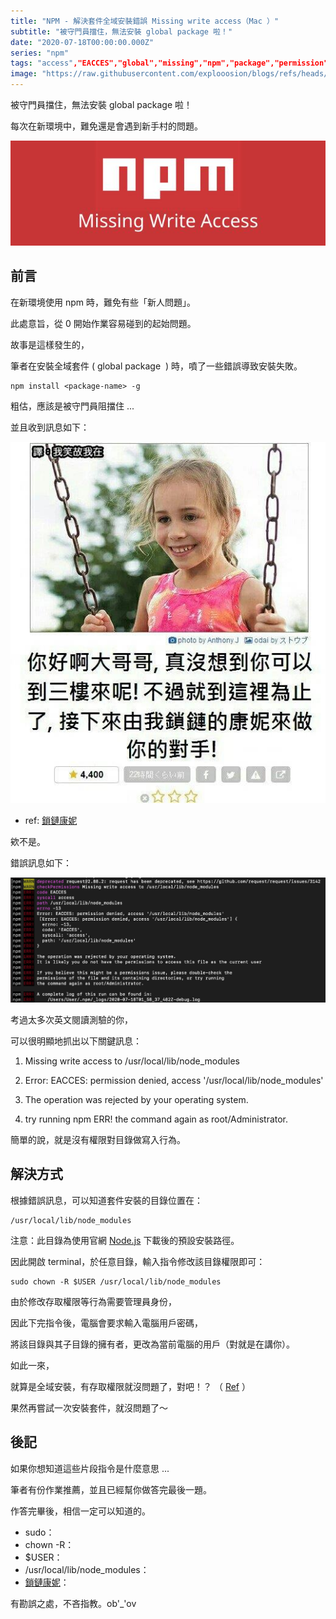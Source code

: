 ```yaml
---
title: "NPM - 解決套件全域安裝錯誤 Missing write access（Mac ）"
subtitle: "被守門員擋住，無法安裝 global package 啦！"
date: "2020-07-18T00:00:00.000Z"
series: "npm"
tags: "access","EACCES","global","missing","npm","package","permission","write"
image: "https://raw.githubusercontent.com/explooosion/blogs/refs/heads/main/docs/images/2020-07-18_NPM%20-%20%E8%A7%A3%E6%B1%BA%E5%A5%97%E4%BB%B6%E5%85%A8%E5%9F%9F%E5%AE%89%E8%A3%9D%E9%8C%AF%E8%AA%A4%20Missing%20write%20access%EF%BC%88Mac%20%EF%BC%89/banner/1595055493.png"
--- 
```


被守門員擋住，無法安裝 global package 啦！

每次在新環境中，難免還是會遇到新手村的問題。

[![1595055493.png](https://raw.githubusercontent.com/explooosion/blogs/refs/heads/main/docs/images/2020-07-18_NPM%20-%20%E8%A7%A3%E6%B1%BA%E5%A5%97%E4%BB%B6%E5%85%A8%E5%9F%9F%E5%AE%89%E8%A3%9D%E9%8C%AF%E8%AA%A4%20Missing%20write%20access%EF%BC%88Mac%20%EF%BC%89/1595055493.png)](https://dotblogsfile.blob.core.windows.net/user/robby/24194a4b-0024-4797-9aec-9066525d5b53/1595055493.png)

前言
--

在新環境使用 npm 時，難免有些「新人問題」。

此處意旨，從 0 開始作業容易碰到的起始問題。 

故事是這樣發生的，

筆者在安裝全域套件 ( global package  ) 時，噴了一些錯誤導致安裝失敗。

    npm install <package-name> -g

粗估，應該是被守門員阻擋住 ...

並且收到訊息如下：

[![1595038641.jpg](https://raw.githubusercontent.com/explooosion/blogs/refs/heads/main/docs/images/2020-07-18_NPM%20-%20%E8%A7%A3%E6%B1%BA%E5%A5%97%E4%BB%B6%E5%85%A8%E5%9F%9F%E5%AE%89%E8%A3%9D%E9%8C%AF%E8%AA%A4%20Missing%20write%20access%EF%BC%88Mac%20%EF%BC%89/1595038641.jpg)](https://zh.moegirl.org/zh-tw/%E9%94%81%E9%93%BE%E5%BA%B7%E5%A6%AE)

*   ref: [鎖鏈康妮](https://zh.moegirl.org/zh-tw/%E9%94%81%E9%93%BE%E5%BA%B7%E5%A6%AE)

欸不是。

錯誤訊息如下：

[![1595038893.png](https://raw.githubusercontent.com/explooosion/blogs/refs/heads/main/docs/images/2020-07-18_NPM%20-%20%E8%A7%A3%E6%B1%BA%E5%A5%97%E4%BB%B6%E5%85%A8%E5%9F%9F%E5%AE%89%E8%A3%9D%E9%8C%AF%E8%AA%A4%20Missing%20write%20access%EF%BC%88Mac%20%EF%BC%89/1595038893.png)](https://dotblogsfile.blob.core.windows.net/user/robby/24194a4b-0024-4797-9aec-9066525d5b53/1595038893.png)

考過太多次英文閱讀測驗的你，

可以很明顯地抓出以下關鍵訊息：

1.  Missing write access to /usr/local/lib/node\_modules
2.  Error: EACCES: permission denied, access '/usr/local/lib/node\_modules'
    
3.  The operation was rejected by your operating system.
    
4.  try running npm ERR! the command again as root/Administrator.
    

簡單的說，就是沒有權限對目錄做寫入行為。

解決方式
----

根據錯誤訊息，可以知道套件安裝的目錄位置在：

    /usr/local/lib/node_modules

注意：此目錄為使用官網 [Node.js](https://nodejs.org/en/) 下載後的預設安裝路徑。

因此開啟 terminal，於任意目錄，輸入指令修改該目錄權限即可：

    sudo chown -R $USER /usr/local/lib/node_modules

由於修改存取權限等行為需要管理員身份，

因此下完指令後，電腦會要求輸入電腦用戶密碼，

將該目錄與其子目錄的擁有者，更改為當前電腦的用戶（對就是在講你）。

如此一來，

就算是全域安裝，有存取權限就沒問題了，對吧！？ （ [Ref](https://zh.wikipedia.org/zh-tw/%E5%B0%B1%E7%AE%97%E6%98%AF%E5%93%A5%E5%93%A5%EF%BC%8C%E6%9C%89%E6%84%9B%E5%B0%B1%E6%B2%92%E5%95%8F%E9%A1%8C%E4%BA%86%EF%BC%8C%E5%B0%8D%E5%90%A7) ）

果然再嘗試一次安裝套件，就沒問題了～

後記
--

如果你想知道這些片段指令是什麼意思 ...

筆者有份作業推薦，並且已經幫你做答完最後一題。

作答完畢後，相信一定可以知道的。

*   sudo：
*   chown -R：
*   $USER：
*   /usr/local/lib/node\_modules：
*   [鎖鏈康妮](https://zh.moegirl.org/zh-tw/%E9%94%81%E9%93%BE%E5%BA%B7%E5%A6%AE)：
    

有勘誤之處，不吝指教。ob'\_'ov